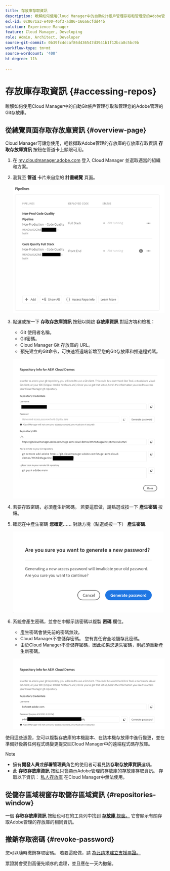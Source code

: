 ```yaml
---
title: 存放庫存取資訊
description: 瞭解如何使用Cloud Manager中的自助Git帳戶管理存取和管理您的Adobe管理的Git存放庫。
exl-id: 0c0671a3-e400-46f3-ad86-166a6cfdd44b
solution: Experience Manager
feature: Cloud Manager, Developing
role: Admin, Architect, Developer
source-git-commit: 0b39fc4dcaf86d436547d3941b1f12bca8c5bc9b
workflow-type: tm+mt
source-wordcount: '400'
ht-degree: 11%

---
```



# 存放庫存取資訊 {#accessing-repos}

瞭解如何使用Cloud Manager中的自助Git帳戶管理存取和管理您的Adobe管理的Git存放庫。

## 從總覽頁面存取存放庫資訊 {#overview-page}

Cloud Manager可讓您使用，輕鬆擷取Adobe管理的存放庫的存放庫存取資訊 **存取存放庫資訊** 按鈕在管道卡上顯眼可用。

1. 在 [my.cloudmanager.adobe.com](https://my.cloudmanager.adobe.com/) 登入 Cloud Manager 並選取適當的組織和方案。

1. 瀏覽至 **管道** 卡片來自您的 **計畫總覽** 頁面。

   ![環境卡片上的存取存放庫資訊按鈕](assets/pipelines-card.png)

1. 點選或按一下 **存取存放庫資訊** 按鈕以開啟 **存放庫資訊** 對話方塊和檢視：

   * Git 使用者名稱。
   * Git密碼。
   * Cloud Manager Git 存放庫的 URL。
   * 預先建立的Git命令，可快速將遠端新增至您的Git存放庫和推送程式碼。

   ![存放庫資訊視窗](assets/repository-info.png)

1. 若要存取密碼，必須產生新密碼。 若要這麼做，請點選或按一下 **產生密碼** 按鈕。

1. 確認在中產生密碼 **您確定……** 對話方塊（點選或按一下） **產生密碼**.

   ![確認密碼產生](assets/confirm-password-generation.png)

1. 系統會產生密碼，並會在中顯示該密碼以複製 **密碼** 欄位。

   * 產生密碼會使先前的密碼無效。
   * Cloud Manager不會儲存密碼。 您有責任安全地儲存此密碼。
   * 由於Cloud Manager不會儲存密碼，因此如果您遺失密碼，則必須重新產生新密碼。

   ![產生的密碼範例](assets/generated-password.png)

使用這些憑證，您可以複製存放庫的本機副本、在該本機存放庫中進行變更，並在準備好後將任何程式碼變更提交回Cloud Manager中的遠端程式碼存放庫。

>[!NOTE]
>
>* 擁有&#x200B;**開發人員**&#x200B;或&#x200B;**部署管理員**&#x200B;角色的使用者可看見該&#x200B;**存取存放庫資訊**&#x200B;選項。
>* 此 **存取存放庫資訊** 按鈕只會顯示Adobe管理的存放庫的存放庫存取資訊。 存取以下資訊： [私人存放庫](private-repositories.md) 在Cloud Manager中無法使用。

## 從儲存區域視窗存取儲存區域資訊 {#repositories-window}

一個 **存取存放庫資訊** 按鈕也可在的工具列中找到 [**存放庫** 視窗。](managing-repositories.md) 它會顯示有關存取Adobe管理的存放庫的相同資訊。

## 撤銷存取密碼 {#revoke-password}

您可以隨時撤銷存取密碼。 若要這麼做，請 [為此請求建立支援票證。](https://experienceleague.adobe.com/?support-solution=Experience+Manager&amp;support-tab=home#support)

票證將會受到高優先順序的處理，並且應在一天內撤銷。

